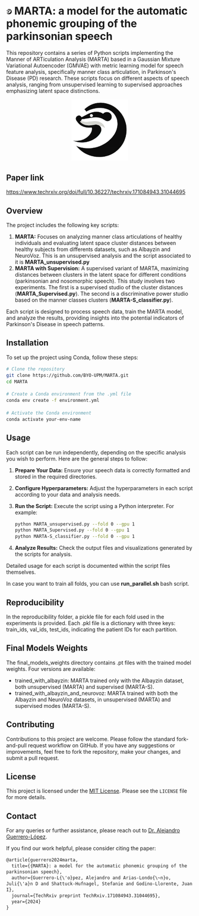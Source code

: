 # <img src="logo1.png" alt="Logo" width="3%" /> MARTA: a model for the automatic phonemic grouping of the parkinsonian speech


This repository contains a series of Python scripts implementing the Manner of ARTiculation Analysis (MARTA) based in a Gaussian Mixture Variational Autoencoder (GMVAE) with metric learning model for speech feature analysis, specifically manner class articulation, in Parkinson's Disease (PD) research. These scripts focus on different aspects of speech analysis, ranging from unsupervised learning to supervised approaches emphasizing latent space distinctions.

<p align="center" width="100%">
    <img src="logo1.png" alt="Logo" width="30%" />
</p>

## Paper link

https://www.techrxiv.org/doi/full/10.36227/techrxiv.171084943.31044695

## Overview

The project includes the following key scripts:

1. **MARTA:** Focuses on analyzing manner class articulations of healthy individuals and evaluating latent space cluster distances between healthy subjects from differents datasets, such as Albayzin and NeuroVoz. This is an unsupervised analysis and the script associated to it is __MARTA_unsupervised.py__
2. **MARTA with Supervision:** A supervised variant of MARTA, maximizing distances between clusters in the latent space for different conditions (parkinsonian and nosomorphic speech). This study involves two experiments. The first is a supervised studio of the cluster distances (__MARTA_Supervised.py__). The second is a discriminative power studio based on the manner classes clusters (__MARTA-S_classifier.py__).

Each script is designed to process speech data, train the MARTA model, and analyze the results, providing insights into the potential indicators of Parkinson's Disease in speech patterns.

## Installation

To set up the project using Conda, follow these steps:

```bash
# Clone the repository
git clone https://github.com/BYO-UPM/MARTA.git
cd MARTA

# Create a Conda environment from the .yml file
conda env create -f environment.yml

# Activate the Conda environment
conda activate your-env-name
```

## Usage

Each script can be run independently, depending on the specific analysis you wish to perform. Here are the general steps to follow:

1. **Prepare Your Data:** Ensure your speech data is correctly formatted and stored in the required directories.
2. **Configure Hyperparameters:** Adjust the hyperparameters in each script according to your data and analysis needs.
3. **Run the Script:** Execute the script using a Python interpreter. For example:

   ```bash
   python MARTA_unsupervised.py --fold 0 --gpu 1
   python MARTA_Supervised.py --fold 0 --gpu 1
   python MARTA-S_classifier.py --fold 0 --gpu 1
   ```

4. **Analyze Results:** Check the output files and visualizations generated by the scripts for analysis.

Detailed usage for each script is documented within the script files themselves.

In case you want to train all folds, you can use __run_parallel.sh__ bash script.

## Reproducibility

In the reproducibility folder, a pickle file for each fold used in the experiments is provided. Each .pkl file is a dictionary with three keys: train_ids, val_ids, test_ids, indicating the patient IDs for each partition.

## Final Models Weights
The final_models_weights directory contains .pt files with the trained model weights. Four versions are available:

* trained_with_albayzin: MARTA trained only with the Albayzin dataset, both unsupervised (MARTA) and supervised (MARTA-S).
* trained_with_albayzin_and_neurovoz: MARTA trained with both the Albayzin and NeuroVoz datasets, in unsupervised (MARTA) and supervised modes (MARTA-S).

## Contributing

Contributions to this project are welcome. Please follow the standard fork-and-pull request workflow on GitHub. If you have any suggestions or improvements, feel free to fork the repository, make your changes, and submit a pull request.

## License

This project is licensed under the [MIT License](LICENSE). Please see the `LICENSE` file for more details.

## Contact

For any queries or further assistance, please reach out to [Dr. Alejandro Guerrero-López](mailto:alejandro.guerrero@upm.es).

If you find our work helpful, please consider citing the paper:

```
@article{guerrero2024marta,
  title={{MARTA}: a model for the automatic phonemic grouping of the parkinsonian speech},
  author={Guerrero-L{\'o}pez, Alejandro and Arias-Londo{\~n}o, Juli{\'a}n D and Shattuck-Hufnagel, Stefanie and Godino-Llorente, Juan I},
  journal={TechRxiv preprint TechRxiv.171084943.31044695},
  year={2024}
}
```
